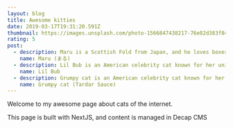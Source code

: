 ```yaml
---
layout: blog
title: Awesome kitties
date: 2019-03-17T19:31:20.591Z
thumbnail: https://images.unsplash.com/photo-1566847438217-76e82d383f84?w=800&auto=format&fit=crop&q=60&ixlib=rb-4.0.3&ixid=M3wxMjA3fDB8MHxzZWFyY2h8NjF8fGNhdHN8ZW58MHx8MHx8fDA%3D
rating: 5
post:
  - description: Maru is a Scottish Fold from Japan, and he loves boxes and play with yarn.
    name: Maru (まる)
  - description: Lil Bub is an American celebrity cat known for her unique appearance.
    name: Lil Bub
  - description: Grumpy cat is an American celebrity cat known for her grumpy appearance.
    name: Grumpy cat (Tardar Sauce)
---
```

Welcome to my awesome page about cats of the internet.

This page is built with NextJS, and content is managed in Decap CMS
